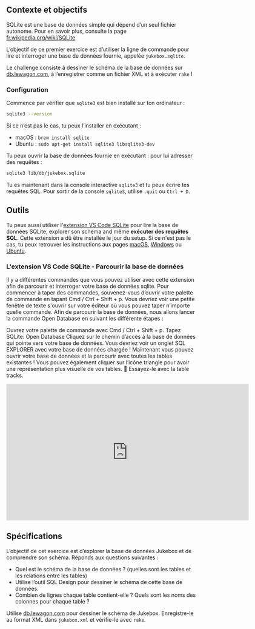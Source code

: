 ## Contexte et objectifs

SQLite est une base de données simple qui dépend d’un seul fichier autonome. Pour en savoir plus, consulte la page [fr.wikipedia.org/wiki/SQLite](https://fr.wikipedia.org/wiki/SQLite).

L’objectif de ce premier exercice est d’utiliser la ligne de commande pour lire et interroger une base de données fournie, appelée `jukebox.sqlite`.

Le challenge consiste à dessiner le schéma de la base de données sur [db.lewagon.com](http://db.lewagon.com/), à l’enregistrer comme un fichier XML et à exécuter `rake` !

### Configuration

Commence par vérifier que `sqlite3` est bien installé sur ton ordinateur :

```bash
sqlite3 --version
```

Si ce n’est pas le cas, tu peux l’installer en exécutant :
- macOS : `brew install sqlite`
- Ubuntu : `sudo apt-get install sqlite3 libsqlite3-dev`

Tu peux ouvrir la base de données fournie en exécutant :  pour lui adresser des requêtes :

```bash
sqlite3 lib/db/jukebox.sqlite
```

Tu es maintenant dans la console interactive `sqlite3` et tu peux écrire tes requêtes SQL. Pour sortir de la console `sqlite3`, utilise `.quit` ou `Ctrl + D`.

## Outils

Tu peux aussi utiliser l'[extension VS Code SQLite](https://marketplace.visualstudio.com/items?itemName=alexcvzz.vscode-sqlite) pour lire la base de données SQLite, explorer son schema and même **exécuter des requêtes SQL**. Cette extension a dû être installée le jour du setup. Si ce n'est pas le cas, tu peux retrouver les instructions aux pages [macOS](https://github.com/lewagon/setup/blob/master/macos.md#vscode_extensions), [Windows](https://github.com/lewagon/setup/blob/master/windows.md#vscode_extensions) ou [Ubuntu](https://github.com/lewagon/setup/blob/master/ubuntu.md#vscode_extensions).

### L'extension VS Code SQLite - Parcourir la base de données

Il y a différentes commandes que vous pouvez utiliser avec cette extension afin de parcourir et interroger votre base de données sqlite. Pour commencer à taper des commandes, souvenez-vous d’ouvrir votre palette de commande en tapant Cmd / Ctrl + Shift + p. Vous devriez voir une petite fenêtre de texte s'ouvrir sur votre éditeur où vous pouvez taper n’importe quelle commande.
Afin de parcourir la base de données, nous allons lancer la commande Open Database en suivant les différente étapes :

Ouvrez votre palette de commande avec Cmd / Ctrl + Shift + p.
Tapez SQLite: Open Database
Cliquez sur le chemin d’accès à la base de données qui pointe vers votre base de données.
Vous devriez voir un onglet SQL EXPLORER  avec votre base de données chargée ! Maintenant vous pouvez ouvrir votre base de données et la parcourir avec toutes les tables existantes ! Vous pouvez également cliquer sur l’icône triangle pour avoir une représentation plus visuelle de vos tables. 🙌
Essayez-le avec la table tracks.

<iframe src="https://player.vimeo.com/video/690525143?h=75949ff5a2" width="640" height="360" frameborder="0" webkitallowfullscreen mozallowfullscreen allowfullscreen></iframe>

## Spécifications

L’objectif de cet exercice est d’explorer la base de données Jukebox et de comprendre son schéma. Réponds aux questions suivantes :
- Quel est le schéma de la base de données ? (quelles sont les tables et les relations entre les tables)
- Utilise l’outil SQL Design pour dessiner le schéma de cette base de données.
- Combien de lignes chaque table contient-elle ? Quels sont les noms des colonnes pour chaque table ?

Utilise [db.lewagon.com](http://db.lewagon.com/) pour dessiner le schéma de Jukebox. Enregistre-le au format XML dans `jukebox.xml` et vérifie-le avec `rake`.
